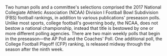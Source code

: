 Two human polls and a committee's selections comprised the 2017 National Collegiate Athletic Association (NCAA) Division I Football Bowl Subdivision (FBS) football rankings, in addition to various publications' preseason polls. Unlike most sports, college football's governing body, the NCAA, does not bestow a national championship, instead that title is bestowed by one or more different polling agencies. There are two main weekly polls that begin in the preseason—the AP Poll and the Coaches' Poll. One additional poll, the College Football Playoff (CFP) ranking, is released midway through the season after the ninth week.
